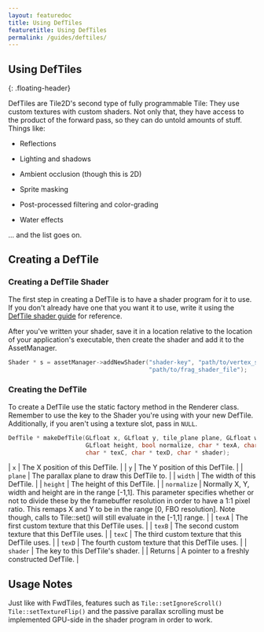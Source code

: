 ```yaml
---
layout: featuredoc
title: Using DefTiles
featuretitle: Using DefTiles
permalink: /guides/deftiles/
---
```


Using DefTiles
-------------
{: .floating-header}

DefTiles are Tile2D's second type of fully programmable Tile: They use custom textures
with custom shaders. Not only that, they have access to the product of the forward pass,
so they can do untold amounts of stuff. Things like:

- <p class='li-text'>Reflections</p>
- <p class='li-text'>Lighting and shadows</p>
- <p class='li-text'>Ambient occlusion (though this is 2D)</p>
- <p class='li-text'>Sprite masking</p>
- <p class='li-text'>Post-processed filtering and color-grading</p>
- <p class='li-text'>Water effects</p>

... and the list goes on.


Creating a DefTile
------------------

<h3>Creating a DefTile Shader</h3>

The first step in creating a DefTile is to have a shader program for it to use. If you don't
already have one that you want it to use, write it using the 
[DefTile shader guide](/Tile2D/guides/defshaders/) for reference.

After you've written your shader, save it in a location relative to the location of your application's
executable, then create the shader and add it to the AssetManager.

```cpp
Shader * s = assetManager->addNewShader("shader-key", "path/to/vertex_shader_file", 
                                        "path/to/frag_shader_file");
```

<h3>Creating the DefTile</h3>

To create a DefTile use the static factory method in the Renderer class. Remember to use the key
to the Shader you're using with your new DefTile. Additionally, if you aren't using a texture slot,
pass in ```NULL```.

```cpp
DefTile * makeDefTile(GLfloat x, GLfloat y, tile_plane plane, GLfloat width, 
                      GLfloat height, bool normalize, char * texA, char * texB,
                      char * texC, char * texD, char * shader);
```

| ```x``` | The X position of this DefTile. |
| ```y``` | The Y position of this DefTile. |
| ```plane``` | The parallax plane to draw this DefTile to. |
| ```width``` | The width of this DefTile. |
| ```height``` | The height of this DefTile. |
| ```normalize``` | Normally X, Y, width and height are in the range [-1,1]. This parameter specifies whether or not to divide these by the framebuffer resolution in order to have a 1:1 pixel ratio. This remaps X and Y to be in the range [0, FBO resolution]. Note though, calls to Tile::set() will still evaluate in the [-1,1] range. |
| ```texA``` | The first custom texture that this DefTile uses. |
| ```texB``` | The second custom texture that this DefTile uses. |
| ```texC``` | The third custom texture that this DefTile uses. |
| ```texD``` | The fourth custom texture that this DefTile uses. |
| ```shader``` | The key to this DefTile's shader. |
| Returns | A pointer to a freshly constructed DefTile. |

Usage Notes
-----------
Just like with FwdTiles, features such as ```Tile::setIgnoreScroll()``` ```Tile::setTextureFlip()``` and the passive parallax scrolling
must be implemented GPU-side in the shader program in order to work.